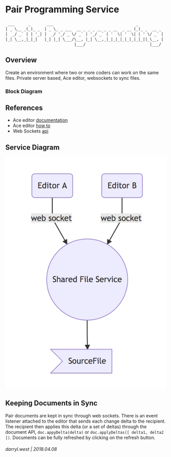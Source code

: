 # Pair Programming Service

```
 ___      _       ___                                    _           
| _ \__ _(_)_ _  | _ \_ _ ___  __ _ _ _ __ _ _ __  _ __ (_)_ _  __ _ 
|  _/ _` | | '_| |  _/ '_/ _ \/ _` | '_/ _` | '  \| '  \| | ' \/ _` |
|_| \__,_|_|_|   |_| |_| \___/\__, |_| \__,_|_|_|_|_|_|_|_|_||_\__, |
                              |___/                            |___/ 
```

## Overview

Create an environment where two or more coders can work on the same files.  Private server based, Ace editor, websockets to sync files.


### Block Diagram

## References

* Ace editor [documentation](https://ace.c9.io/#nav=api&api=document)
* Ace editor [how to](https://ace.c9.io/#nav=howto)
* Web Sockets [api](https://github.com/gorilla/websocket)

## Service Diagram

![diagram](pair-programming-service.jpg)

## Keeping Documents in Sync

Pair documents are kept in sync through web sockets.  There is an event listener attached to the editor that sends each change delta to the recipient.  The recipient then applies this delta (or a set of deltas) through the document API, `doc.appyDelta(delta)` or `doc.applyDeltas([ delta1, delta2 ])`.  Documents can be fully refreshed by clicking on the refresh button.

###### darryl.west | 2018.04.08

